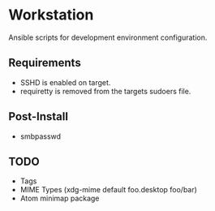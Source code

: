 Workstation
===========

Ansible scripts for development environment configuration.

## Requirements
* SSHD is enabled on target.
* requiretty is removed from the targets sudoers file.

## Post-Install
* smbpasswd

## TODO
* Tags
* MIME Types (xdg-mime default foo.desktop foo/bar)
* Atom minimap package
